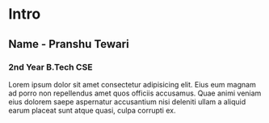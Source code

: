 <!DOCTYPE html>
<html lang="en">
<head>
    <meta charset="UTF-8">
    <meta http-equiv="X-UA-Compatible" content="IE=edge">
    <meta name="viewport" content="width=device-width, initial-scale=1.0">
    <title>Intro about myself </title>
</head>
<body>
    <h1>Intro</h1>
    <h2>Name - Pranshu Tewari</h2>
    <h3>2nd Year B.Tech CSE</h3>    
    <p>Lorem ipsum dolor sit amet consectetur adipisicing elit. Eius eum magnam ad porro non repellendus amet quos officiis accusamus. Quae animi veniam eius dolorem saepe aspernatur accusantium nisi deleniti ullam a aliquid earum placeat sunt atque quasi, culpa corrupti ex.</p>
</body>
</html>
